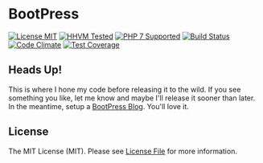 # BootPress

[![License MIT][badge-license]](LICENSE.md)
[![HHVM Tested][badge-hhvm]][link-travis]
[![PHP 7 Supported][badge-php]][link-travis]
[![Build Status][badge-travis]][link-travis]
[![Code Climate][badge-code-climate]][link-code-climate]
[![Test Coverage][badge-coverage]][link-coverage]

## Heads Up!

This is where I hone my code before releasing it to the wild.  If you see something you like, let me know and maybe I'll release it sooner than later.  In the meantime, setup a [BootPress Blog](https://packagist.org/packages/bootpress/blog).  You'll love it.

## License

The MIT License (MIT). Please see [License File](LICENSE.md) for more information.

[badge-version]: https://img.shields.io/packagist/v/bootpress/components.svg?style=flat-square&label=Packagist
[badge-license]: https://img.shields.io/badge/License-MIT-blue.svg?style=flat-square
[badge-hhvm]: https://img.shields.io/badge/HHVM-Tested-8892bf.svg?style=flat-square
[badge-php]: https://img.shields.io/badge/PHP%207-Supported-8892bf.svg?style=flat-square
[badge-travis]: https://img.shields.io/travis/Kylob/BootPress/master.svg?style=flat-square
[badge-code-climate]: https://img.shields.io/codeclimate/github/Kylob/BootPress.svg?style=flat-square
[badge-coverage]: https://img.shields.io/codeclimate/coverage/github/Kylob/BootPress.svg?style=flat-square

[link-travis]: https://travis-ci.org/Kylob/BootPress
[link-code-climate]: https://codeclimate.com/github/Kylob/BootPress
[link-coverage]: https://codeclimate.com/github/Kylob/BootPress/coverage
